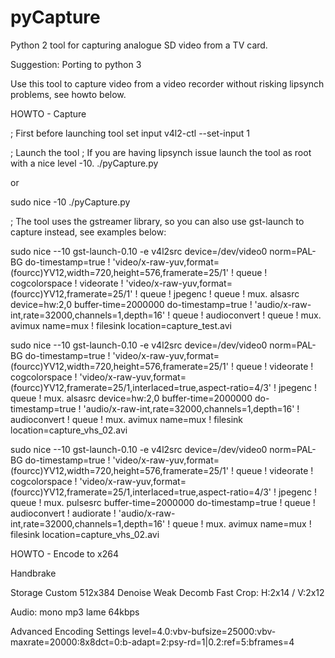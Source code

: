 # pyCapture
Python 2 tool for capturing analogue SD video from a TV card.

Suggestion: Porting to python 3

Use this tool to capture video from a video recorder without risking lipsynch problems, see howto below.

HOWTO - Capture

; First before launching tool set input
v4l2-ctl --set-input 1

; Launch the tool 
; If you are having lipsynch issue launch the tool as root with a nice level -10.
./pyCapture.py

or 

sudo nice -10 ./pyCapture.py

; The tool uses the gstreamer library, so you can also use gst-launch to capture instead, see examples below:

sudo nice --10 gst-launch-0.10 -e v4l2src device=/dev/video0 norm=PAL-BG do-timestamp=true ! 'video/x-raw-yuv,format=(fourcc)YV12,width=720,height=576,framerate=25/1' ! queue ! cogcolorspace ! videorate ! 'video/x-raw-yuv,format=(fourcc)YV12,framerate=25/1' ! queue ! jpegenc ! queue ! mux. alsasrc device=hw:2,0 buffer-time=2000000 do-timestamp=true ! 'audio/x-raw-int,rate=32000,channels=1,depth=16' ! queue ! audioconvert ! queue ! mux. avimux name=mux ! filesink location=capture_test.avi

sudo nice --10 gst-launch-0.10 -e v4l2src device=/dev/video0 norm=PAL-BG do-timestamp=true ! 'video/x-raw-yuv,format=(fourcc)YV12,width=720,height=576,framerate=25/1' ! queue ! videorate ! cogcolorspace ! 'video/x-raw-yuv,format=(fourcc)YV12,framerate=25/1,interlaced=true,aspect-ratio=4/3' ! jpegenc ! queue ! mux. alsasrc device=hw:2,0 buffer-time=2000000 do-timestamp=true ! 'audio/x-raw-int,rate=32000,channels=1,depth=16' ! audioconvert ! queue ! mux. avimux name=mux ! filesink location=capture_vhs_02.avi

sudo nice --10 gst-launch-0.10 -e v4l2src device=/dev/video0 norm=PAL-BG do-timestamp=true ! 'video/x-raw-yuv,format=(fourcc)YV12,width=720,height=576,framerate=25/1' ! queue ! videorate ! cogcolorspace ! 'video/x-raw-yuv,format=(fourcc)YV12,framerate=25/1,interlaced=true,aspect-ratio=4/3' ! jpegenc ! queue ! mux. pulsesrc buffer-time=2000000 do-timestamp=true ! queue ! audioconvert ! audiorate ! 'audio/x-raw-int,rate=32000,channels=1,depth=16' ! queue ! mux. avimux name=mux ! filesink location=capture_vhs_02.avi


HOWTO - Encode to x264

Handbrake

Storage Custom 512x384
Denoise Weak
Decomb Fast
Crop: H:2x14 / V:2x12

Audio: mono mp3 lame 64kbps

Advanced Encoding Settings
level=4.0:vbv-bufsize=25000:vbv-maxrate=20000:8x8dct=0:b-adapt=2:psy-rd=1|0.2:ref=5:bframes=4




